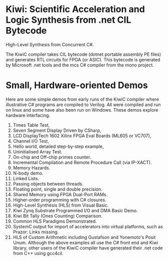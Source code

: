 # Kiwi: Scientific Acceleration and Logic Synthesis from .net CIL Bytecode

High-Level Synthesis from Concurrent C#.

The KiwiC compiler takes CIL bytecode (dotnet portable assembly PE files) and generates RTL circuits for FPGA (or ASIC). This bytecode is generated by Microsoft .net tools and the mcs C# compiler from the mono project.


# Small, Hardware-oriented Demos
Here are some simple demos from early runs of the KiwiC compiler where illustrative C# programs are compiled to Verilog. All were compiled and run on linux and some have also been run on Windows. These demos explore hardware interfacing.


1. Times Table Test,
1. Seven Segment Display Driven by CSharp,
1. LCD DisplayTech 1602 Xilinx FPGA Eval Boards (ML605 or VC707),
1. Channel I/O Test,
1. Hello world, detailed step-by-step example,
1. Uninitialised Array Test.
1. On-chip and Off-chip primes counter.
1. Incremental Compilation and Remote Procedure Call (via IP-XACT).
1. Memory Hazards.
1. N-body demo.
1. Linked Lists.
10. Passing objects between threads.
11. Floating point, single and double precision.
12. Shared Memory using FPGA Dual-Port RAMs.
13. Higher-order programming with C# closures.
14. High-Level Synthesis (HLS) from Visual Basic.
15. Kiwi Zynq Substrate Programmed I/O and DMA Basic Demo.
16. Kiwi Bit Tally (Ones Counting) Comparison.
17. Common HLS Paradigms Demonstrated.
18. SystemC output for import of accelerators into virtual platforms, such as Prazor: Links missing.
19. HLS of Custom Arithmetic including Gustafson and Yonemoto's Posit Unum.
Although the above examples all use the C# front end and Kiwi library, other users of the KiwiC compiler have generated their .net code from C++ using gcc4cil.
